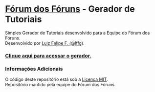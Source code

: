 # [Fórum dos Fóruns](http://ajuda.forumeiros.com/) - Gerador de Tutoriais

Simples Gerador de Tutoriais desenvolvido para a Equipe do Fórum dos Fóruns.  
Desenvolvido por [Luiz Felipe F. (@lffg)](https://lffg.github.io/).

### [Clique aqui para acessar o gerador.](https://forumeiros.github.io/TutorialGenerator/)

### Informações Adicionais

O código deste repositório está sob a [Licença MIT](https://github.com/Forumeiros/TopicCodes/blob/master/LICENSE).  
Repositório mantido pela equipe do Fórum dos Fóruns.

